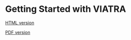 # Getting Started with VIATRA

[HTML version](https://build.incquerylabs.com/jenkins/job/VIATRA-Docs/lastSuccessfulBuild/artifact/generated/ViatraDocs.html)

[PDF version](https://build.incquerylabs.com/jenkins/job/VIATRA-Docs/lastSuccessfulBuild/artifact/generated/ViatraDocs.pdf)
